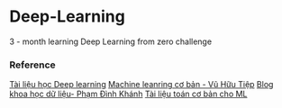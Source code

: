 # Deep-Learning

3 - month learning Deep Learning from zero challenge
### Reference
[Tài liệu học Deep learning](https://nttuan8.com/)
[Machine leanring cơ bản - Vũ Hữu Tiệp](https://machinelearningcoban.com/categories/)
[Blog khoa học dữ liệu- Phạm Đình Khánh](https://phamdinhkhanh.github.io/content)
[Tài liệu toán cơ bản cho ML](https://mml-book.github.io/)
